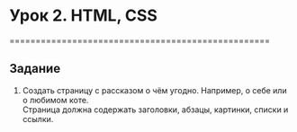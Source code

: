 # Урок 2. HTML, CSS
==================================================
## Задание
1. Создать страницу с рассказом о чём угодно. Например, о себе или о любимом коте.\
Страница должна содержать заголовки, абзацы, картинки, списки и ссылки.